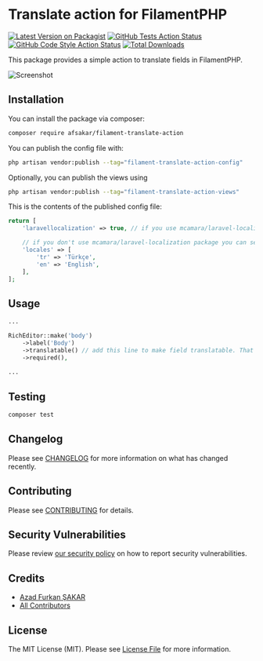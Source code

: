 # Translate action for FilamentPHP

[![Latest Version on Packagist](https://img.shields.io/packagist/v/afsakar/filament-translate-action.svg?style=flat-square)](https://packagist.org/packages/afsakar/filament-translate-action)
[![GitHub Tests Action Status](https://img.shields.io/github/actions/workflow/status/afsakar/filament-translate-action/run-tests.yml?branch=main&label=tests&style=flat-square)](https://github.com/afsakar/filament-translate-action/actions?query=workflow%3Arun-tests+branch%3Amain)
[![GitHub Code Style Action Status](https://img.shields.io/github/actions/workflow/status/afsakar/filament-translate-action/fix-php-code-style-issues.yml?branch=main&label=code%20style&style=flat-square)](https://github.com/afsakar/filament-translate-action/actions?query=workflow%3A"Fix+PHP+code+style+issues"+branch%3Amain)
[![Total Downloads](https://img.shields.io/packagist/dt/afsakar/filament-translate-action.svg?style=flat-square)](https://packagist.org/packages/afsakar/filament-translate-action)



This package provides a simple action to translate fields in FilamentPHP.

![Screenshot](https://raw.githubusercontent.com/afsakar/filament-translate-action/main/art/filament-translatable-action.gif)

## Installation

You can install the package via composer:

```bash
composer require afsakar/filament-translate-action
```

You can publish the config file with:

```bash
php artisan vendor:publish --tag="filament-translate-action-config"
```

Optionally, you can publish the views using

```bash
php artisan vendor:publish --tag="filament-translate-action-views"
```

This is the contents of the published config file:

```php
return [
    'laravellocalization' => true, // if you use mcamara/laravel-localization package you can set this to true

    // if you don't use mcamara/laravel-localization package you can set your locales here
    'locales' => [
        'tr' => 'Türkçe',
        'en' => 'English',
    ],
];
```

## Usage

```php
...

RichEditor::make('body')
    ->label('Body')
    ->translatable() // add this line to make field translatable. That's it!
    ->required(),
    
...
```

## Testing

```bash
composer test
```

## Changelog

Please see [CHANGELOG](CHANGELOG.md) for more information on what has changed recently.

## Contributing

Please see [CONTRIBUTING](.github/CONTRIBUTING.md) for details.

## Security Vulnerabilities

Please review [our security policy](../../security/policy) on how to report security vulnerabilities.

## Credits

- [Azad Furkan ŞAKAR](https://github.com/afsakar)
- [All Contributors](../../contributors)

## License

The MIT License (MIT). Please see [License File](LICENSE.md) for more information.
